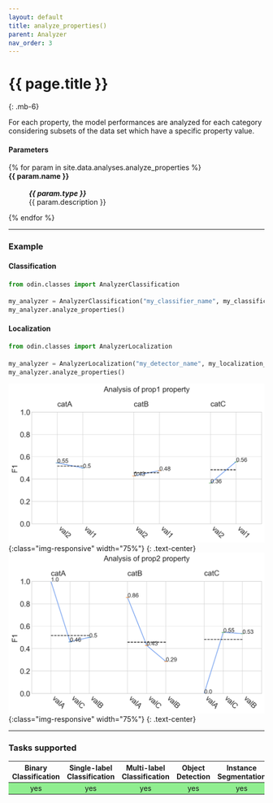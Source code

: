 ```yaml
---
layout: default
title: analyze_properties()
parent: Analyzer
nav_order: 3
---
```


# {{ page.title }}
{: .mb-6}

For each property, the model performances are analyzed for each category considering subsets of the data set which have a specific property value.


#### Parameters
<dl>
  {% for param in site.data.analyses.analyze_properties %}

  <dt><strong>{{ param.name }}</strong></dt>
  <dd><br><b><i>{{ param.type }}</i></b></dd><dd>{{ param.description }}</dd>

  {% endfor %}
</dl>

<hr>

### Example

#### Classification
```py
from odin.classes import AnalyzerClassification

my_analyzer = AnalyzerClassification("my_classifier_name", my_classification_dataset)
my_analyzer.analyze_properties()
```

#### Localization
```py
from odin.classes import AnalyzerLocalization

my_analyzer = AnalyzerLocalization("my_detector_name", my_localization_dataset)
my_analyzer.analyze_properties()
```

![analyze_properties_output_a](../img/analyzer/Analysis_of_prop1_property.png){:class="img-responsive" width="75%"}
{: .text-center}
![analyze_properties_output_b](../img/analyzer/Analysis_of_prop2_property.png){:class="img-responsive" width="75%"}
{: .text-center}

<hr>

### Tasks supported
<table>
  <thead>
    <tr class="header">
      <th>Binary Classification</th>
      <th>Single-label Classification</th>
      <th>Multi-label Classification</th>
      <th>Object Detection</th>
      <th>Instance Segmentation</th>
    </tr>
  </thead>
  <tbody>
    <tr style="text-align:center;">
      <td style="background:lightgreen;">yes</td>
      <td style="background:lightgreen;">yes</td>
      <td style="background:lightgreen;">yes</td>
      <td style="background:lightgreen;">yes</td>
      <td style="background:lightgreen;">yes</td>
    </tr>
  </tbody>
</table>
